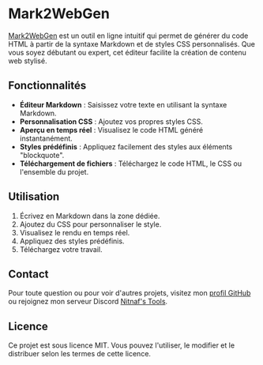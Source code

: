 # Mark2WebGen

[Mark2WebGen](https://nitnaf10.github.io/Portofolio/Mark2WebGen/) est un outil en ligne intuitif qui permet de générer du code HTML à partir de la syntaxe Markdown et de styles CSS personnalisés. Que vous soyez débutant ou expert, cet éditeur facilite la création de contenu web stylisé.

## Fonctionnalités

- **Éditeur Markdown** : Saisissez votre texte en utilisant la syntaxe Markdown.
- **Personnalisation CSS** : Ajoutez vos propres styles CSS.
- **Aperçu en temps réel** : Visualisez le code HTML généré instantanément.
- **Styles prédéfinis** : Appliquez facilement des styles aux éléments "blockquote".
- **Téléchargement de fichiers** : Téléchargez le code HTML, le CSS ou l'ensemble du projet.

## Utilisation

1. Écrivez en Markdown dans la zone dédiée.
2. Ajoutez du CSS pour personnaliser le style.
3. Visualisez le rendu en temps réel.
4. Appliquez des styles prédéfinis.
5. Téléchargez votre travail.

## Contact

Pour toute question ou pour voir d'autres projets, visitez mon [profil GitHub](https://github.com/Nitnaf10) ou rejoignez mon serveur Discord [Nitnaf's Tools](https://discord.gg/fD93VcDE5E).

## Licence

Ce projet est sous licence MIT. Vous pouvez l'utiliser, le modifier et le distribuer selon les termes de cette licence.
